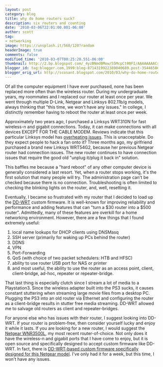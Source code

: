 ```yaml
---
layout: post
category: blog
title: why do home routers suck?
description: six routers and counting
date: '2010-03-06T22:01:00.001-06:00'
author: scott
tag:
- networking
image: https://unsplash.it/560/120?random
headerImage: true
comments: false
modified_time: '2010-03-07T00:25:20.551-06:00'
thumbnail: http://2.bp.blogspot.com/_4yzBNmd0Mow/S5McpCt00FI/AAAAAAAACss/_a5NxI1jYt0/s72-c/Netgear-RangeMax-WNR3500L-Wireless-N-Router-with-USB.jpg
blogger_id: tag:blogger.com,1999:blog-8714319922389040689.post-3544658642828486375
blogger_orig_url: http://scosant.blogspot.com/2010/03/why-do-home-routers-suck.html
---
```


Of all the computer equipment I have ever purchased, none has been replaced more often than the wireless router. During my undergraduate years, my roommates and I replaced our router at least once per year. We went through multiple D-Link, Netgear and Linksys 802.11b/g models, always thinking that "this time, we won't have any issues." In college, I distinctly remember having to reboot the router at least once per week.

Approximately two years ago, I purchased a Linksys WRT310N for fast wireless-n and gigabit connections. Today, it can make connections with all devices EXCEPT FOR THE CABLE MODEM. Reviews indicate that this particular Linksys model has <a href="http://lmgtfy.com/?q=wrt310n+overheating">overheating issues</a>. This is unacceptable. Do they expect people to hack a fan onto it? Three months ago, my girlfriend purchased a brand new Linksys WRT54G2, because her previous Netgear router had connection issues. The new router continues to have connection issues that require the good old "unplug it/plug it back in" solution.

This baffles me because a "hard reboot" of any other computer device is generally considered a last resort. Yet, when a router stops working, it's the first solution that many people will try. The administration page can't be checked because there is no connection. Troubleshooting is often limited to checking the blinking lights on the router, and, well, resetting it.

Eventually, I became so frustrated with my router that I decided to load up the <a href="http://www.dd-wrt.com/site/index">DD-WRT</a> custom firmware. It is well-known for improving reliability and performance and adding features that can "turn a $30 router into a $500 router". Admittedly, many of these features are overkill for a home networking environment. However, there are a few things that I found extremely useful:

1. local name lookups for DHCP clients using DNSMasq
2. SSH server (primarily for waking up PCs behind the router)
3. DDNS
4. VPN
5. Port-Forwarding
6. QoS (with choice of two packet schedulers: HTB and HFSC)
7. ability to use router USB port for NAS or printer
8. and most useful, the ability to use the router as an access point, client, client-bridge, ad-hoc, repeater or repeater-bridge.

That last thing is especially clutch since I stream a lot of media to a Playstation3. Since the wireless adapter built into the PS3 sucks, it causes constant stuttering when streaming large movie files from a desktop PC. Plugging the PS3 into an old router via Ethernet and configuring the router as a client-bridge results in stutter free media streaming. DD-WRT allowed me to salvage old routers as client and repeater-bridges.

For anyone else who has issues with their router, I suggest looking into DD-WRT. If your router is problem-free, then consider yourself lucky and enjoy it while it lasts. If you are looking for a new router, I would suggest the <a href="http://www.newegg.com/Product/Product.aspx?Item=N82E16833122334&amp;Tpk=wnr-3500l">Netgear WNR3500L</a>, my most recent router-of-choice. Not only does it have the wireless-n and gigabit ports that I have come to enjoy, but it is open source and specifically designed to accept custom firmware like DD-WRT. In fact, there is <a href="http://www.myopenrouter.com/">DD-WRT-based custom firmware specifically designed for this Netgear model</a>. I've only had it for a week, but this time, I won't have any issues.